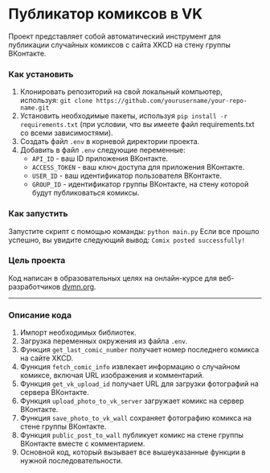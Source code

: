 # Публикатор комиксов в VK

Проект представляет собой автоматический инструмент для публикации случайных комиксов с сайта XKCD на стену группы ВКонтакте.

### Как установить

1. Клонировать репозиторий на свой локальный компьютер, используя: `git clone https://github.com/yourusername/your-repo-name.git`
2. Установить необходимые пакеты, используя `pip install -r requirements.txt` (при условии, что вы имеете файл requirements.txt со всеми зависимостями).
3. Создать файл `.env` в корневой директории проекта.
4. Добавить в файл `.env` следующие переменные:
    - `API_ID` - ваш ID приложения ВКонтакте.
    - `ACCESS_TOKEN` - ваш ключ доступа для приложения ВКонтакте.
    - `USER_ID` - ваш идентификатор пользователя ВКонтакте.
    - `GROUP_ID` - идентификатор группы ВКонтакте, на стену которой будут публиковаться комиксы.

### Как запустить

Запустите скрипт с помощью команды: `python main.py`
Если все прошло успешно, вы увидите следующий вывод: `Сomix posted successfully!`

### Цель проекта

Код написан в образовательных целях на онлайн-курсе для веб-разработчиков [dvmn.org](https://dvmn.org/).

---

### Описание кода

1. Импорт необходимых библиотек.
2. Загрузка переменных окружения из файла `.env`.
3. Функция `get_last_comic_number` получает номер последнего комикса на сайте XKCD.
4. Функция `fetch_comic_info` извлекает информацию о случайном комиксе, включая URL изображения и комментарий.
5. Функция `get_vk_upload_id` получает URL для загрузки фотографий на сервера ВКонтакте.
6. Функция `upload_photo_to_vk_server` загружает комикс на сервер ВКонтакте.
7. Функция `save_photo_to_vk_wall` сохраняет фотографию комикса на стене группы ВКонтакте.
8. Функция `public_post_to_wall` публикует комикс на стене группы ВКонтакте вместе с комментарием.
9. Основной код, который вызывает все вышеуказанные функции в нужной последовательности.
